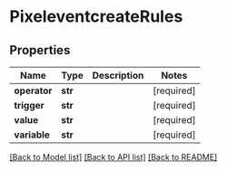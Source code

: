 # PixeleventcreateRules

## Properties
Name | Type | Description | Notes
------------ | ------------- | ------------- | -------------
**operator** | **str** |  | [required] 
**trigger** | **str** |  | [required] 
**value** | **str** |  | [required] 
**variable** | **str** |  | [required] 

[[Back to Model list]](../README.md#documentation-for-models) [[Back to API list]](../README.md#documentation-for-api-endpoints) [[Back to README]](../README.md)

